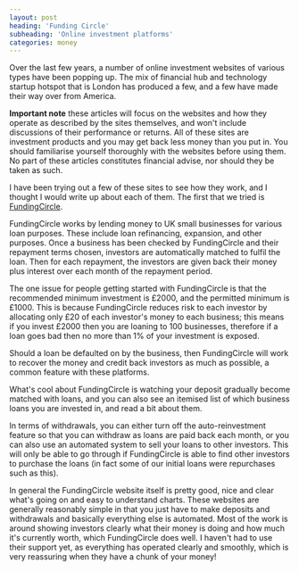```yaml
---
layout: post
heading: 'Funding Circle'
subheading: 'Online investment platforms'
categories: money
---
```


Over the last few years, a number of online investment websites of various types have been popping up. The mix of financial hub and technology startup hotspot that is London has produced a few, and a few have made their way over from America.

**Important note** these articles will focus on the websites and how they operate as described by the sites themselves, and won't include discussions of their performance or returns. All of these sites are investment products and you may get back less money than you put in. You should familiarise yourself thoroughly with the websites before using them. No part of these articles constitutes financial advise, nor should they be taken as such.

I have been trying out a few of these sites to see how they work, and I thought I would write up about each of them. The first that we tried is [FundingCircle](https://www.fundingcircle.com/uk/).

FundingCircle works by lending money to UK small businesses for various loan purposes. These include loan refinancing, expansion, and other purposes. Once a business has been checked by FundingCircle and their repayment terms chosen, investors are automatically matched to fulfil the loan. Then for each repayment, the investors are given back their money plus interest over each month of the repayment period.

The one issue for people getting started with FundingCircle is that the recommended minimum investment is £2000, and the permitted minimum is £1000. This is because FundingCircle reduces risk to each investor by allocating only £20 of each investor's money to each business; this means if you invest £2000 then you are loaning to 100 businesses, therefore if a loan goes bad then no more than 1% of your investment is exposed.

Should a loan be defaulted on by the business, then FundingCircle will work to recover the money and credit back investors as much as possible, a common feature with these platforms.

What's cool about FundingCircle is watching your deposit gradually become matched with loans, and you can also see an itemised list of which business loans you are invested in, and read a bit about them.

In terms of withdrawals, you can either turn off the auto-reinvestment feature so that you can withdraw as loans are paid back each month, or you can also use an automated system to sell your loans to other investors. This will only be able to go through if FundingCircle is able to find other investors to purchase the loans (in fact some of our initial loans were repurchases such as this).

In general the FundingCircle website itself is pretty good, nice and clear what's going on and easy to understand charts. These websites are generally reasonably simple in that you just have to make deposits and withdrawals and basically everything else is automated. Most of the work is around showing investors clearly what their money is doing and how much it's currently worth, which FundingCircle does well. I haven't had to use their support yet, as everything has operated clearly and smoothly, which is very reassuring when they have a chunk of your money!

